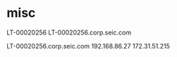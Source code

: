 # misc

LT-00020256
LT-00020256.corp.seic.com

LT-00020256.corp.seic.com
192.168.86.27
172.31.51.215

